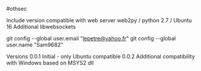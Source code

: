 #othsec

Include version compatible with web server web2py / python 2.7 / Ubuntu 16 
Additional libwebsockets

git config --global user.email "lepetre@yahoo.fr"
git config --global user.name "Sam9682"

Versions
0.0.1 Initial - only Ubuntu compatible 
0.0.2 Additional compatibility with Windows based on MSYS2 dll
 


